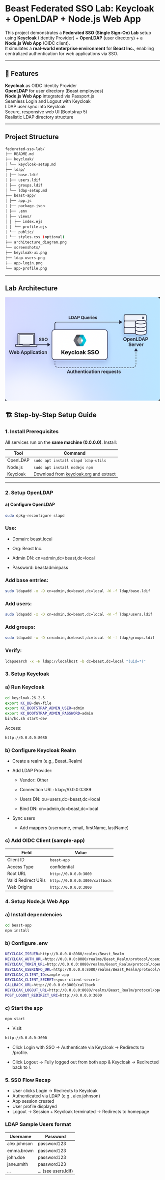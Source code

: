 # Beast Federated SSO Lab: Keycloak + OpenLDAP + Node.js Web App

This project demonstrates a **Federated SSO (Single Sign-On) Lab** setup using **Keycloak** (Identity Provider) + **OpenLDAP** (user directory) + a **Node.js Web App** (OIDC client).  
It simulates a **real-world enterprise environment** for **Beast Inc.**, enabling centralized authentication for web applications via SSO.

---

## 🚀 Features

**Keycloak** as OIDC Identity Provider  
**OpenLDAP** for user directory (Beast employees)  
**Node.js Web App** integrated via Passport.js  
Seamless Login and Logout with Keycloak  
LDAP user sync into Keycloak  
Secure, responsive web UI (Bootstrap 5)  
Realistic LDAP directory structure

---

## Project Structure

```bash
federated-sso-lab/
├── README.md
├── keycloak/
│ └── keycloak-setup.md
├── ldap/
│ ├── base.ldif
│ ├── users.ldif
│ ├── groups.ldif
│ └── ldap-setup.md
├── beast-app/
│ ├── app.js
│ ├── package.json
│ ├── .env
│ ├── views/
│ │ ├── index.ejs
│ │ └── profile.ejs
│ └── public/
│ └── styles.css (optional)
├── architecture_diagram.png
└── screenshots/
├── keycloak-ui.png
├── ldap-users.png
├── app-login.png
└── app-profile.png
```
---

## Lab Architecture

![Network Topology](architecture-diagram.png)

## 🏗️ Step-by-Step Setup Guide

### 1. Install Prerequisites

All services run on the **same machine (0.0.0.0)**. Install:

| Tool       | Command                                      |
|------------|-----------------------------------------------|
| OpenLDAP   | `sudo apt install slapd ldap-utils`          |
| Node.js    | `sudo apt install nodejs npm`                |
| Keycloak   | Download from [keycloak.org](https://www.keycloak.org/) and extract |

---

### 2. Setup OpenLDAP

#### a) Configure OpenLDAP
```bash
sudo dpkg-reconfigure slapd
```
### Use:

- Domain: beast.local

- Org: Beast Inc.

- Admin DN: cn=admin,dc=beast,dc=local

- Password: beastadminpass

### Add base entries:

```bash
sudo ldapadd -x -D cn=admin,dc=beast,dc=local -W -f ldap/base.ldif
```
### Add users:

```bash
sudo ldapadd -x -D cn=admin,dc=beast,dc=local -W -f ldap/users.ldif
```
### Add groups:

```bash
sudo ldapadd -x -D cn=admin,dc=beast,dc=local -W -f ldap/groups.ldif
```
### Verify:

```bash
ldapsearch -x -H ldap://localhost -b dc=beast,dc=local "(uid=*)"
```

### 3. Setup Keycloak

### a) Run Keycloak

```bash
cd keycloak-26.2.5
export KC_DB=dev-file
export KC_BOOTSTRAP_ADMIN_USER=admin
export KC_BOOTSTRAP_ADMIN_PASSWORD=admin
bin/kc.sh start-dev
```

Access:

```bash
http://0.0.0.0:8080
```

### b) Configure Keycloak Realm

- Create a realm (e.g., Beast_Realm)
- Add LDAP Provider:

	- Vendor: Other

	- Connection URL: ldap://0.0.0.0:389

	- Users DN: ou=users,dc=beast,dc=local

	- Bind DN: cn=admin,dc=beast,dc=local

- Sync users
	- Add mappers (username, email, firstName, lastName)

### c) Add OIDC Client (sample-app)

| Field               | Value                          |
| ------------------- | ------------------------------ |
| Client ID           | `beast-app`                   |
| Access Type         | confidential                   |
| Root URL            | `http://0.0.0.0:3000`          |
| Valid Redirect URIs | `http://0.0.0.0:3000/callback` |
| Web Origins         | `http://0.0.0.0:3000`          |

### 4. Setup Node.js Web App

### a) Install dependencies

```bash
cd beast-app
npm install
```

### b) Configure .env

```bash
KEYCLOAK_ISSUER=http://0.0.0.0:8080/realms/Beast_Realm
KEYCLOAK_AUTH_URL=http://0.0.0.0:8080/realms/Beast_Realm/protocol/openid-connect/auth
KEYCLOAK_TOKEN_URL=http://0.0.0.0:8080/realms/Beast_Realm/protocol/openid-connect/token
KEYCLOAK_USERINFO_URL=http://0.0.0.0:8080/realms/Beast_Realm/protocol/openid-connect/userinfo
KEYCLOAK_CLIENT_ID=sample-app
KEYCLOAK_CLIENT_SECRET=<your-client-secret>
CALLBACK_URL=http://0.0.0.0:3000/callback
KEYCLOAK_LOGOUT_URL=http://0.0.0.0:8080/realms/Beast_Realm/protocol/openid-connect/logout
POST_LOGOUT_REDIRECT_URI=http://0.0.0.0:3000
```

### c) Start the app

```bash
npm start
```

- Visit:

```bash
http://0.0.0.0:3000
```

- Click Login with SSO → Authenticate via Keycloak → Redirects to /profile.

- Click Logout → Fully logged out from both app & Keycloak → Redirected back to /.

### 5. SSO Flow Recap
- User clicks Login → Redirects to Keycloak
- Authenticated via LDAP (e.g., alex.johnson)
- App session created
- User profile displayed
- Logout → Session + Keycloak terminated → Redirects to homepage

### LDAP Sample Users format

| Username     | Password             |
| ------------ | -------------------- |
| alex.johnson | password123          |
| emma.brown   | password123          |
| john.doe     | password123          |
| jane.smith   | password123          |
| ...          | ... (see users.ldif) |


